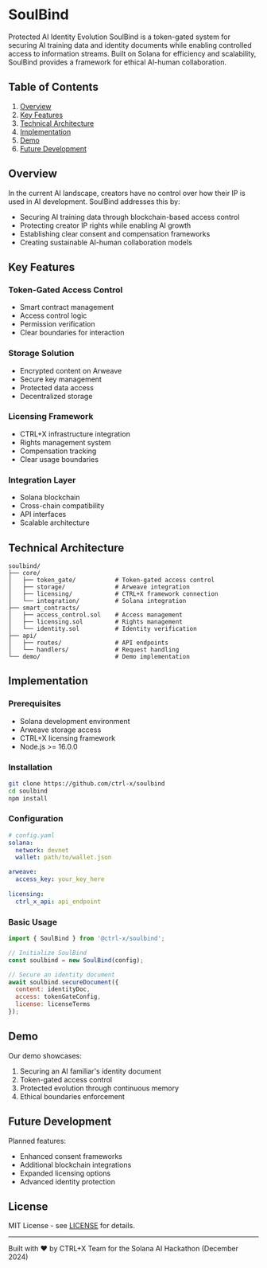 # SoulBind
Protected AI Identity Evolution
SoulBind is a token-gated system for securing AI training data and identity documents while enabling controlled access to information streams. Built on Solana for efficiency and scalability, SoulBind provides a framework for ethical AI-human collaboration.

## Table of Contents

1. [Overview](#overview "Overview")
2. [Key Features](#key-features "Key Features")
3. [Technical Architecture](#technical-architecture "Technical Architecture")
4. [Implementation](#implementation "Implementation")
5. [Demo](#demo "Demo")
6. [Future Development](#future-development "Future Development")

## Overview

In the current AI landscape, creators have no control over how their IP is used in AI development. SoulBind addresses this by:
- Securing AI training data through blockchain-based access control
- Protecting creator IP rights while enabling AI growth
- Establishing clear consent and compensation frameworks
- Creating sustainable AI-human collaboration models

## Key Features

### Token-Gated Access Control
- Smart contract management
- Access control logic
- Permission verification
- Clear boundaries for interaction

### Storage Solution
- Encrypted content on Arweave
- Secure key management
- Protected data access
- Decentralized storage

### Licensing Framework
- CTRL+X infrastructure integration
- Rights management system
- Compensation tracking
- Clear usage boundaries

### Integration Layer
- Solana blockchain
- Cross-chain compatibility
- API interfaces
- Scalable architecture

## Technical Architecture

```
soulbind/
├── core/
│   ├── token_gate/           # Token-gated access control
│   ├── storage/              # Arweave integration
│   ├── licensing/            # CTRL+X framework connection
│   └── integration/          # Solana integration
├── smart_contracts/
│   ├── access_control.sol    # Access management
│   ├── licensing.sol         # Rights management
│   └── identity.sol          # Identity verification
├── api/
│   ├── routes/               # API endpoints
│   └── handlers/             # Request handling
└── demo/                     # Demo implementation
```



## Implementation

### Prerequisites
- Solana development environment
- Arweave storage access
- CTRL+X licensing framework
- Node.js \>= 16.0.0

### Installation
```bash
git clone https://github.com/ctrl-x/soulbind
cd soulbind
npm install
```

### Configuration
```yaml
# config.yaml
solana:
  network: devnet
  wallet: path/to/wallet.json

arweave:
  access_key: your_key_here
  
licensing:
  ctrl_x_api: api_endpoint
```

### Basic Usage
```javascript
import { SoulBind } from '@ctrl-x/soulbind';

// Initialize SoulBind
const soulbind = new SoulBind(config);

// Secure an identity document
await soulbind.secureDocument({
  content: identityDoc,
  access: tokenGateConfig,
  license: licenseTerms
});
```

## Demo

Our demo showcases:
1. Securing an AI familiar's identity document
2. Token-gated access control
3. Protected evolution through continuous memory
4. Ethical boundaries enforcement

## Future Development

Planned features:
- Enhanced consent frameworks
- Additional blockchain integrations
- Expanded licensing options
- Advanced identity protection

## License

MIT License - see [LICENSE](LICENSE) for details.

---

Built with ❤️ by CTRL+X Team for the Solana AI Hackathon (December 2024)

